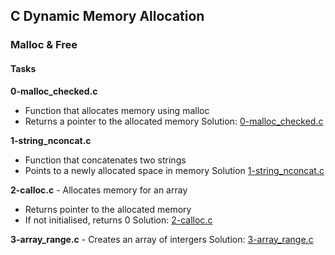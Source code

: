## C Dynamic Memory Allocation

### Malloc & Free

#### Tasks
**0-malloc_checked.c**
- Function that allocates memory using malloc
- Returns a pointer to the allocated memory
  Solution: [0-malloc_checked.c](0-malloc_checked.c)

**1-string_nconcat.c** 
- Function that concatenates two strings
- Points to a newly allocated space in memory
  Solution [1-string_nconcat.c](1-string_nconcat.c)

**2-calloc.c** - Allocates memory for an array
- Returns pointer to the allocated memory
- If not initialised, returns 0
  Solution: [2-calloc.c](2-calloc.c)

**3-array_range.c** - Creates an array of intergers
  Solution: [3-array_range.c](3-array_range.c)  
